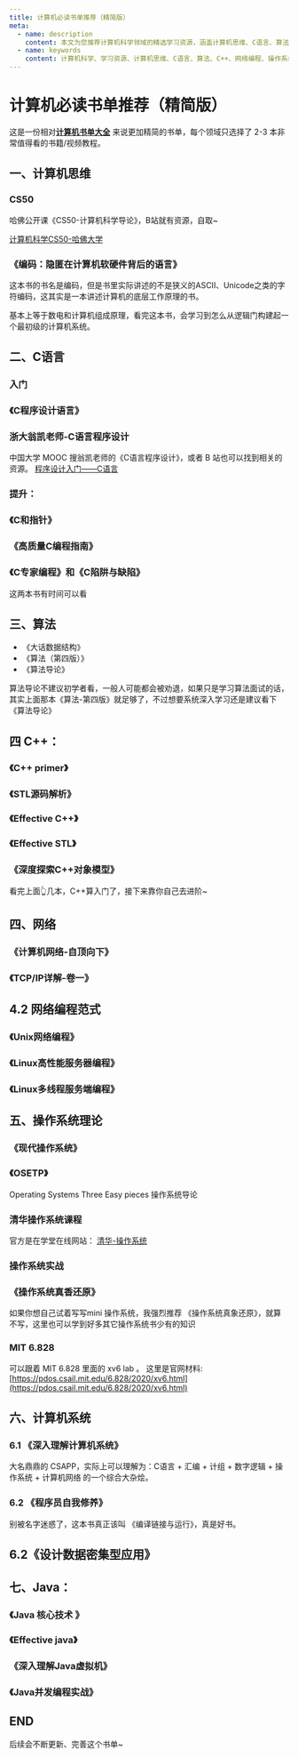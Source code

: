 ```yaml
---
title: 计算机必读书单推荐（精简版）
meta:
  - name: description
    content: 本文为您推荐计算机科学领域的精选学习资源，涵盖计算机思维、C语言、算法、C++、网络编程和操作系统，旨在帮助您系统学习计算机科学知识。
  - name: keywords
    content: 计算机科学、学习资源、计算机思维、C语言、算法、C++、网络编程、操作系统
---
```


# 计算机必读书单推荐（精简版）

这是一份相对[**计算机书单大全**](/books/books_for_programmers.html) 来说更加精简的书单，每个领域只选择了 2-3 本非常值得看的书籍/视频教程。

## 一、计算机思维
### CS50

哈佛公开课《CS50-计算机科学导论》，B站就有资源，自取~

[计算机科学CS50-哈佛大学](https://www.bilibili.com/video/BV1Rb411378V/?vd_source=dbac6fa7bb0e0e4d77d2421a5d3792cd)

### 《编码：隐匿在计算机软硬件背后的语言》
这本书的书名是编码，但是书里实际讲述的不是狭义的ASCII、Unicode之类的字符编码，这其实是一本讲述计算机的底层工作原理的书。

基本上等于数电和计算机组成原理，看完这本书，会学习到怎么从逻辑门构建起一个最初级的计算机系统。

## 二、C语言

### 入门
### 《C程序设计语言》

### 浙大翁凯老师-C语言程序设计

中国大学 MOOC 搜翁凯老师的《C语言程序设计》，或者 B 站也可以找到相关的资源。
[程序设计入门——C语言](https://www.icourse163.org/course/zju-199001#/info)

### 提升：
### 《C和指针》
### 《高质量C编程指南》
### 《C专家编程》和《C陷阱与缺陷》

这两本书有时间可以看

## 三、算法
  * 《大话数据结构》
  * 《算法（第四版）》
  * 《算法导论》

算法导论不建议初学者看，一般人可能都会被劝退，如果只是学习算法面试的话，其实上面那本《算法-第四版》就足够了，不过想要系统深入学习还是建议看下《算法导论》

## 四 C++：

### 《C++ primer》
### 《STL源码解析》
### 《Effective C++》
### 《Effective STL》
### 《深度探索C++对象模型》
看完上面👆几本，C++算入门了，接下来靠你自己去进阶~

## 四、网络

### 《计算机网络-自顶向下》
### 《TCP/IP详解-卷一》
## 4.2 网络编程范式
### 《Unix网络编程》
### 《Linux高性能服务器编程》
### 《Linux多线程服务端编程》

## 五、操作系统理论
### 《现代操作系统》
### 《OSETP》

Operating Systems Three Easy pieces 操作系统导论 

### 清华操作系统课程
官方是在学堂在线网站：
[清华-操作系统](https://www.xuetangx.com/course/THU08091000267)

### 操作系统实战

###  《操作系统真香还原》
如果你想自己试着写写mini 操作系统，我强烈推荐 《操作系统真象还原》，就算不写，这里也可以学到好多其它操作系统书少有的知识

### MIT 6.828
可以跟着 MIT 6.828 里面的 xv6 lab 。
这里是官网材料: [https://pdos.csail.mit.edu/6.828/2020/xv6.html](https://pdos.csail.mit.edu/6.828/2020/xv6.html)

## 六、计算机系统

### 6.1 《深入理解计算机系统》
大名鼎鼎的 CSAPP，实际上可以理解为：C语言 + 汇编 + 计组 + 数字逻辑 + 操作系统 + 计算机网络 的一个综合大杂烩。
### 6.2 《程序员自我修养》
别被名字迷惑了，这本书真正该叫 《编译链接与运行》，真是好书。

## 6.2《设计数据密集型应用》

## 七、Java：
### 《Java 核心技术 》
### 《Effective java》
### 《深入理解Java虚拟机》
### 《Java并发编程实战》

## END
后续会不断更新、完善这个书单~